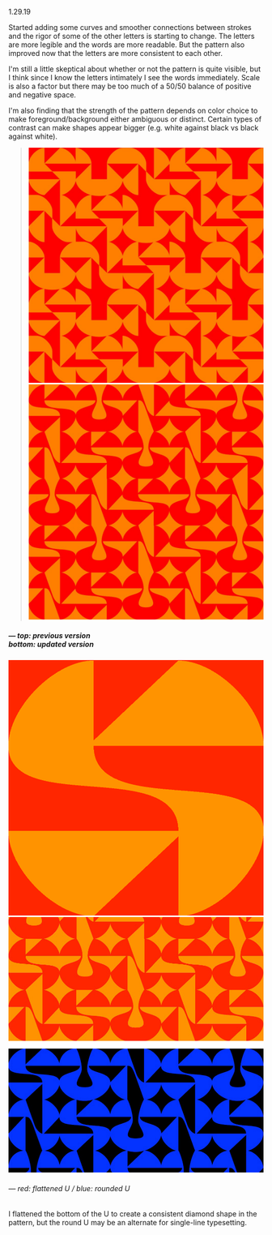 <a name="01.29.19"></a>

<span class="log_date">1.29.19</span>

Started adding some curves and smoother connections between strokes and the rigor of some of the other letters is starting to change. The letters are more legible and the words are more readable. But the pattern also improved now that the letters are more consistent to each other.

I'm still a little skeptical about whether or not the pattern is quite visible, but I think since I know the letters intimately I see the words immediately. Scale is also a factor but there may be too much of a 50/50 balance of positive and negative space.

I'm also finding that the strength of the pattern depends on color choice to make foreground/background either ambiguous or distinct. Certain types of contrast can make shapes appear bigger (e.g. white against black vs black against white).

> ![](images/01.29.19_c.jpg)
![](images/01.29.19_d.jpg)
##### — top: previous version<br>bottom: updated version

<img src="images/01.29.19_a.gif" class="half_left"><img src="images/01.29.19_b.jpg" class="half_right">
###### — red: flattened U / blue: rounded U

I flattened the bottom of the U to create a consistent diamond shape in the pattern, but the round U may be an alternate for single-line typesetting.
